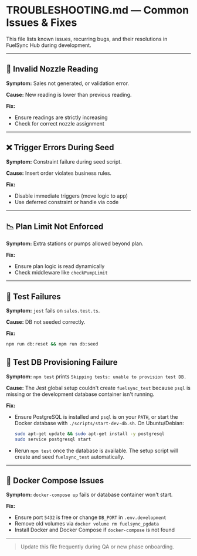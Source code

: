 # TROUBLESHOOTING.md — Common Issues & Fixes

This file lists known issues, recurring bugs, and their resolutions in FuelSync Hub during development.

---

## 🚫 Invalid Nozzle Reading

**Symptom:** Sales not generated, or validation error.

**Cause:** New reading is lower than previous reading.

**Fix:**

* Ensure readings are strictly increasing
* Check for correct nozzle assignment

---

## ❌ Trigger Errors During Seed

**Symptom:** Constraint failure during seed script.

**Cause:** Insert order violates business rules.

**Fix:**

* Disable immediate triggers (move logic to app)
* Use deferred constraint or handle via code

---

## 📉 Plan Limit Not Enforced

**Symptom:** Extra stations or pumps allowed beyond plan.

**Fix:**

* Ensure plan logic is read dynamically
* Check middleware like `checkPumpLimit`

---

## 🧪 Test Failures

**Symptom:** `jest` fails on `sales.test.ts`.

**Cause:** DB not seeded correctly.

**Fix:**

```bash
npm run db:reset && npm run db:seed
```

## 🐘 Test DB Provisioning Failure

**Symptom:** `npm test` prints `Skipping tests: unable to provision test DB.`

**Cause:** The Jest global setup couldn't create `fuelsync_test` because
`psql` is missing or the development database container isn't running.

**Fix:**

* Ensure PostgreSQL is installed and `psql` is on your `PATH`, or start the
  Docker database with `./scripts/start-dev-db.sh`.
  On Ubuntu/Debian:

  ```bash
  sudo apt-get update && sudo apt-get install -y postgresql
  sudo service postgresql start
  ```
* Rerun `npm test` once the database is available. The setup script will
  create and seed `fuelsync_test` automatically.

---

## 🐳 Docker Compose Issues

**Symptom:** `docker-compose up` fails or database container won't start.

**Fix:**

* Ensure port `5432` is free or change `DB_PORT` in `.env.development`
* Remove old volumes via `docker volume rm fuelsync_pgdata`
* Install Docker and Docker Compose if `docker-compose` is not found

---

> Update this file frequently during QA or new phase onboarding.

